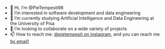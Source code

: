 - 👋 Hi, I’m @PieTempesti98
- 👀 I’m interested in software development and data engineering
- 🌱 I’m currently studying Artificial Intelligence and Data Engineering at the University of Pisa
- 💞️ I’m looking to collaborate on a wide variety of projects
- 📫 How to reach me: [@pietempesti on instagram](instagram.com/pietempesti), and you can reach me [by email!](mailto:pietro.tempesti98@gmail.com)

<!---
PieTempesti98/PieTempesti98 is a ✨ special ✨ repository because its `README.md` (this file) appears on your GitHub profile.
You can click the Preview link to take a look at your changes.
--->
